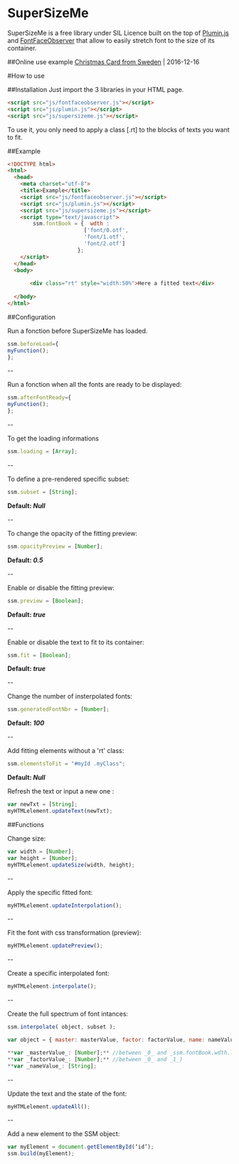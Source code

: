 # SuperSizeMe

SuperSizeMe is a free library under SIL Licence built on the top of [Plumin.js](https://github.com/byte-foundry/plumin.js) and [FontFaceObserver](https://github.com/bramstein/fontfaceobserver) that allow to easily stretch font to the size of its container.

##Online use example
[Christmas Card from Sweden](http://christmascardfromsweden.se) | 2016-12-16

#How to use

##Installation
Just import the 3 libraries in your HTML page.
```html
<script src="js/fontfaceobserver.js"></script>
<script src="js/plumin.js"></script>
<script src="js/supersizeme.js"></script>
```

To use it, you only need to apply a class [.rt] to the blocks of texts you want to fit.

##Example
``` html
<!DOCTYPE html>
<html>
  <head>
    <meta charset="utf-8">
    <title>Example</title>
    <script src="js/fontfaceobserver.js"></script>
    <script src="js/plumin.js"></script>
    <script src="js/supersizeme.js"></script>
    <script type="text/javascript">
        ssm.fontBook = {  wdth :
                        ['font/0.otf',
                        'font/1.otf',
                        'font/2.otf']
                      };
    </script>
  </head>
  <body>
 
       <div class="rt" style="width:50%">Here a fitted text</div>
        
  </body>
</html>
```

##Configuration

Run a fonction before SuperSizeMe has loaded.
```javascript
ssm.beforeLoad={
myFunction();
};
```

--

Run a fonction when all the fonts are ready to be displayed:
```javascript
ssm.afterFontReady={
myFunction();
};
```

--

To get the loading informations
```javascript
ssm.loading = [Array];
```

--

To define a pre-rendered specific subset:
```javascript
ssm.subset = [String];
```
**Default: _Null_**

--

To change the opacity of the fitting preview:
```javascript
ssm.opacityPreview = [Number];
```
**Default: _0.5_**

--

Enable or disable the fitting preview:
```javascript
ssm.preview = [Boolean];
```
**Default: _true_**

--

Enable or disable the text to fit to its container:
```javascript
ssm.fit = [Boolean];
```
**Default: _true_**

--

Change the number of insterpolated fonts:
```javascript
ssm.generatedFontNbr = [Number];
```
**Default: _100_**

--

Add fitting elements without a 'rt' class:
```javascript
ssm.elementsToFit = "#myId .myClass";
```
**Default: _Null_**

Refresh the text or input a new one :
``` javascript
var newTxt = [String];
myHTMLelement.updateText(newTxt);
```

##Functions

Change size:
``` javascript
var width = [Number];
var height = [Number];
myHTMLelement.updateSize(width, height);
```

--

Apply the specific fitted font:
``` javascript
myHTMLelement.updateInterpolation();
```

--

Fit the font with css transformation (preview):
``` javascript
myHTMLelement.updatePreview();
```

--

Create a specific interpolated font:
``` javascript
myHTMLelement.interpolate();
```

--

Create the full spectrum of font intances:
``` javascript
ssm.interpolate( object, subset );

var object = { master: masterValue, factor: factorValue, name: nameValue };

**var _masterValue_: [Number];** //between _0_ and _ssm.fontBook.wdth.length_
**var _factorValue_: [Number];** //between _0_ and _1_)
**var _nameValue_: [String];
```

--

Update the text and the state of the font:
``` javascript
myHTMLelement.updateAll();
```

--

Add a new element to the SSM object:
``` javascript
var myElement = document.getElementById(‘id’);
ssm.build(myElement);
```
